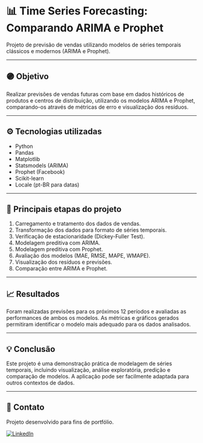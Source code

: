 # 📊 Time Series Forecasting: Comparando ARIMA e Prophet

Projeto de previsão de vendas utilizando modelos de séries temporais clássicos e modernos (ARIMA e Prophet).

---

## 🟣 Objetivo
Realizar previsões de vendas futuras com base em dados históricos de produtos e centros de distribuição, utilizando os modelos ARIMA e Prophet, comparando-os através de métricas de erro e visualização dos resíduos.

---

## ⚙️ Tecnologias utilizadas
- Python
- Pandas
- Matplotlib
- Statsmodels (ARIMA)
- Prophet (Facebook)
- Scikit-learn
- Locale (pt-BR para datas)

---

## 🔄 Principais etapas do projeto
1. Carregamento e tratamento dos dados de vendas.
2. Transformação dos dados para formato de séries temporais.
3. Verificação de estacionaridade (Dickey-Fuller Test).
4. Modelagem preditiva com ARIMA.
5. Modelagem preditiva com Prophet.
6. Avaliação dos modelos (MAE, RMSE, MAPE, WMAPE).
7. Visualização dos resíduos e previsões.
8. Comparação entre ARIMA e Prophet.

---

## 📈 Resultados
Foram realizadas previsões para os próximos 12 períodos e avaliadas as performances de ambos os modelos. As métricas e gráficos gerados permitiram identificar o modelo mais adequado para os dados analisados.

---

## 💡 Conclusão
Este projeto é uma demonstração prática de modelagem de séries temporais, incluindo visualização, análise exploratória, predição e comparação de modelos. A aplicação pode ser facilmente adaptada para outros contextos de dados.

---

## 📎 Contato
Projeto desenvolvido para fins de portfólio.

[![LinkedIn](https://img.shields.io/badge/LinkedIn-Perfil-blue)](https://www.linkedin.com/in/anderson-lopes-ferreira-849a2524/)


